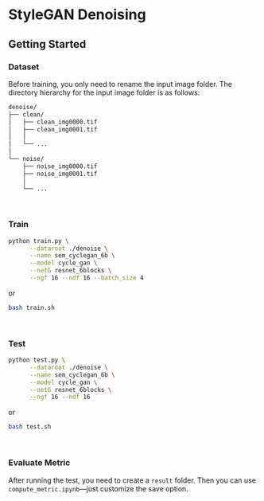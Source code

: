# StyleGAN Denoising

## Getting Started

### Dataset 
Before training, you only need to rename the input image folder. The directory hierarchy for the input image folder is as follows:
```bash
denoise/
├── clean/
│   ├── clean_img0000.tif
│   ├── clean_img0001.tif
│   │
│   └── ...
│
└── noise/
    ├── noise_img0000.tif
    ├── noise_img0001.tif
    │
    └── ...
```
<br>

### Train
```bash
python train.py \
      --dataroot ./denoise \
      --name sem_cyclegan_6b \
      --model cycle_gan \
      --netG resnet_6blocks \
      --ngf 16 --ndf 16 --batch_size 4
```
or
```bash
bash train.sh
```
<br>

### Test

```bash
python test.py \
      --dataroot ./denoise \
      --name sem_cyclegan_6b \
      --model cycle_gan \
      --netG resnet_6blocks \
      --ngf 16 --ndf 16
```
or
```bash
bash test.sh
```
<br>

### Evaluate Metric

After running the test, you need to create a `result` folder. Then you can use `compute_metric.ipynb`—just customize the save option.